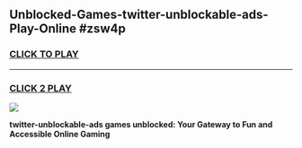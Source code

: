 
## Unblocked-Games-twitter-unblockable-ads-Play-Online #zsw4p
<h3>
<a href="https://news.freeplayer.one?title=twitter-unblockable-ads&ref=3">CLICK TO PLAY</a></h3>
<hr>

<h3>
<a href="https://news.freeplayer.one?title=twitter-unblockable-ads&ref=3">CLICK 2 PLAY</a>
  
</h3>

<a href="https://news.freeplayer.one?title=twitter-unblockable-ads&ref=3"><img src="https://clearcache.store/games.png"></a>


**twitter-unblockable-ads games unblocked: Your Gateway to Fun and Accessible Online Gaming**
